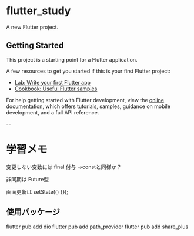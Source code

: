 # flutter_study

A new Flutter project.

## Getting Started

This project is a starting point for a Flutter application.

A few resources to get you started if this is your first Flutter project:

- [Lab: Write your first Flutter app](https://docs.flutter.dev/get-started/codelab)
- [Cookbook: Useful Flutter samples](https://docs.flutter.dev/cookbook)

For help getting started with Flutter development, view the
[online documentation](https://docs.flutter.dev/), which offers tutorials,
samples, guidance on mobile development, and a full API reference.

--
# 学習メモ

変更しない変数には final 付与
 ->constと同様か？

非同期は Future型

画面更新は
    setState(() {});



## 使用パッケージ
flutter pub add dio
flutter pub add path_provider
flutter pub add share_plus
